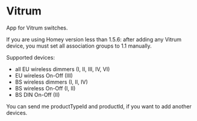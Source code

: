 # Vitrum

App for Vitrum switches.

If you are using Homey version less than 1.5.6: after adding any Vitrum device, you must set all association groups to 1.1 manually.

Supported devices:
- all EU wireless dimmers (I, II, III, IV, VI)
- EU wireless On-Off (III)
- BS wireless dimmers (I, II, IV)
- BS wireless On-Off (I, II)
- BS DIN On-Off (II)

You can send me productTypeId and productId, if you want to add another devices.
